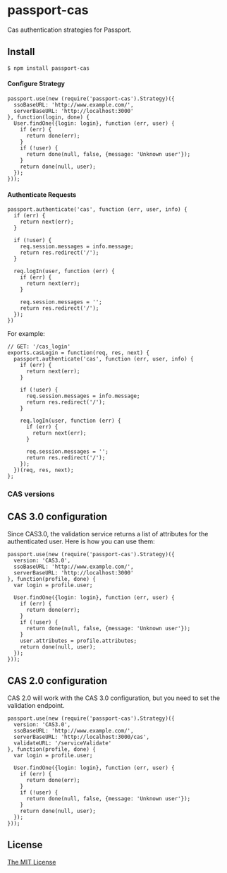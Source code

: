 # passport-cas

Cas authentication strategies for Passport.


## Install

    $ npm install passport-cas

#### Configure Strategy

    passport.use(new (require('passport-cas').Strategy)({
      ssoBaseURL: 'http://www.example.com/',
      serverBaseURL: 'http://localhost:3000'
    }, function(login, done) {
      User.findOne({login: login}, function (err, user) {
        if (err) {
          return done(err);
        }
        if (!user) {
          return done(null, false, {message: 'Unknown user'});
        }
        return done(null, user);
      });
    }));

#### Authenticate Requests

    passport.authenticate('cas', function (err, user, info) {
      if (err) {
        return next(err);
      }

      if (!user) {
        req.session.messages = info.message;
        return res.redirect('/');
      }

      req.logIn(user, function (err) {
        if (err) {
          return next(err);
        }

        req.session.messages = '';
        return res.redirect('/');
      });
    })

For example:

    // GET: '/cas_login'
    exports.casLogin = function(req, res, next) {
      passport.authenticate('cas', function (err, user, info) {
        if (err) {
          return next(err);
        }

        if (!user) {
          req.session.messages = info.message;
          return res.redirect('/');
        }

        req.logIn(user, function (err) {
          if (err) {
            return next(err);
          }

          req.session.messages = '';
          return res.redirect('/');
        });
      })(req, res, next);
    };

### CAS versions

## CAS 3.0 configuration
Since CAS3.0, the validation service returns a list of attributes for the authenticated user.
Here is how you can use them:

    passport.use(new (require('passport-cas').Strategy)({
      version: 'CAS3.0',
      ssoBaseURL: 'http://www.example.com/',
      serverBaseURL: 'http://localhost:3000'
    }, function(profile, done) {
      var login = profile.user;

      User.findOne({login: login}, function (err, user) {
        if (err) {
          return done(err);
        }
        if (!user) {
          return done(null, false, {message: 'Unknown user'});
        }
        user.attributes = profile.attributes;
        return done(null, user);
      });
    }));

## CAS 2.0 configuration
CAS 2.0 will work with the CAS 3.0 configuration, but you need to set the validation endpoint.

    passport.use(new (require('passport-cas').Strategy)({
      version: 'CAS3.0',
      ssoBaseURL: 'http://www.example.com/',
      serverBaseURL: 'http://localhost:3000/cas',
      validateURL: '/serviceValidate'
    }, function(profile, done) {
      var login = profile.user;
    
      User.findOne({login: login}, function (err, user) {
        if (err) {
          return done(err);
        }
        if (!user) {
          return done(null, false, {message: 'Unknown user'});
        }
        return done(null, user);
      });
    }));

## License

[The MIT License](http://opensource.org/licenses/MIT)
